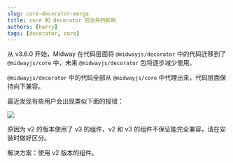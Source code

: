 ```yaml
---
slug: core-decorator-merge
title: core 和 decorator 包合并的影响
authors: [harry]
tags: [decorator, core]
---
```


从 v3.6.0 开始，Midway 在代码层面将 `@midwayjs/decorator` 中的代码迁移到了 `@midwayjs/core` 中，未来 `@midwayjs/decorator` 包将逐步减少使用。

`@midwayjs/decorator` 中的代码全部从 `@midwayjs/core` 中代理出来，代码层面保持向下兼容。

最近发现有些用户会出现类似下面的报错：

![](https://img.alicdn.com/imgextra/i3/O1CN01ZUf1P31oSBRQlBEhv_!!6000000005223-0-tps-3148-554.jpg)

原因为 v2 的版本使用了 v3 的组件，v2 和 v3 的组件不保证能完全兼容，请在安装时做好区分。

解决方案：使用 v2 版本的组件。
